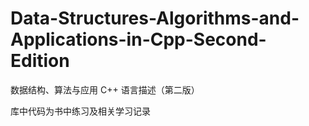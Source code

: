 # Data-Structures-Algorithms-and-Applications-in-Cpp-Second-Edition
数据结构、算法与应用 C++ 语言描述（第二版）

库中代码为书中练习及相关学习记录
